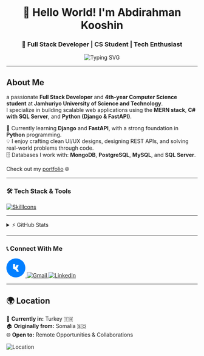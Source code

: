 <div align="center">

# 👋 Hello World! I'm Abdirahman Kooshin

### 🚀 Full Stack Developer | CS Student | Tech Enthusiast

<img src="https://readme-typing-svg.herokuapp.com?font=Fira+Code&weight=600&size=22&duration=4000&pause=1000&color=4A90E2&center=true&vCenter=true&width=500&lines=Building+Scalable+Web+Applications;Crafting+Clean+UI%2FUX+Designs;Solving+Real-World+Problems+Through+Code" alt="Typing SVG" />

</div>

---
About Me
---
a passionate **Full Stack Developer** and **4th-year Computer Science student** at **Jamhuriyo University of Science and Technology**.  
I specialize in building scalable web applications using the **MERN stack**, **C# with SQL Server**, and **Python (Django & FastAPI)**.  

🌱 Currently learning **Django** and **FastAPI**, with a strong foundation in **Python** programming.  
💡 I enjoy crafting clean UI/UX designs, designing REST APIs, and solving real-world problems through code.  
🗄️ Databases I work with: **MongoDB**, **PostgreSQL**, **MySQL**, and **SQL Server**.  

Check out my [portfolio](https://abdirahmankooshin.vercel.app/) 🌐  

---

### 🛠️ **Tech Stack & Tools**
[![SkillIcons](https://skillicons.dev/icons?i=js,ts,react,nextjs,nodejs,express,py,django,fastapi,flutter,cs,docker,tailwind,supabase,mongodb,postgresql,mysql,java,spring,figma,vscode)](https://skillicons.dev)

---

<details>
  <summary>⚡ GitHub Stats</summary>
  
  <!-- GitHub activity stats -->
  ![Kooshin's GitHub stats](https://github-readme-stats.vercel.app/api?username=a4koshin&show_icons=true&theme=blueberry&count_private=true&hide_border=true&line_height=20)
  
  <!-- Top languages based on your repos (exclude Ruby) -->
  ![Top Langs](https://github-readme-stats.vercel.app/api/top-langs/?username=a4koshin&layout=compact&theme=blueberry&exclude_repo=ruby)
</details>


---

### 📞 **Connect With Me**
<div align="left">
  <a href="https://abdirahmankooshin.vercel.app/" target="_blank">
    <img src="https://raw.githubusercontent.com/a4koshin/assets/main/koosin.jpeg" alt="My Logo" width="50" height="50" style="border-radius:50%;" />
  </a>
  <a href="mailto:mankajr11@gmail.com" target="_blank">
    <img src="https://skillicons.dev/icons?i=gmail" alt="Gmail" />
  </a>
  <a href="https://www.linkedin.com/in/abdirahman-kooshin-451b45365" target="_blank">
    <img src="https://skillicons.dev/icons?i=linkedin" alt="LinkedIn" />
  </a>
</div>

---



## 🌍 Location

<div align="left">

📍 **Currently in:** Turkey 🇹🇷  
🏠 **Originally from:** Somalia 🇸🇴  
🌐 **Open to:** Remote Opportunities & Collaborations

<img src="https://img.shields.io/badge/🌍_Digital_Nomad-Coding_from_Anywhere-4A90E2?style=for-the-badge" alt="Location" />

</div>
